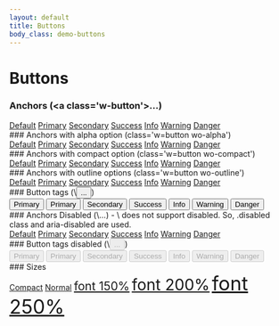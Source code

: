 ```yaml
---
layout: default
title: Buttons
body_class: demo-buttons
---
```


# Buttons

### Anchors (\<a class='w-button'>...</a>)
<div>
<a href="#" class="w-button">Default</a>
<a href="#" class="w-button wo-primary">Primary</a>
<a href="#" class="w-button wo-secondary">Secondary</a>
<a href="#" class="w-button wo-success">Success</a>
<a href="#" class="w-button wo-info">Info</a>
<a href="#" class="w-button wo-warning">Warning</a>
<a href="#" class="w-button wo-danger">Danger</a>
</div>


<div class='w-divider wo-thick'></div>
### Anchors with alpha option (class='w=button wo-alpha')
<div>
<a href="#" class="w-button wo-alpha">Default</a>
<a href="#" class="w-button wo-primary wo-alpha">Primary</a>
<a href="#" class="w-button wo-secondary wo-alpha">Secondary</a>
<a href="#" class="w-button wo-success wo-alpha">Success</a>
<a href="#" class="w-button wo-info wo-alpha">Info</a>
<a href="#" class="w-button wo-warning wo-alpha">Warning</a>
<a href="#" class="w-button wo-danger wo-alpha">Danger</a>
</div>

<div class='w-divider wo-thick'></div>
### Anchors with compact option (class='w=button wo-compact')
<div>
<a href="#" class="w-button wo-compact">Default</a>
<a href="#" class="w-button wo-primary wo-compact">Primary</a>
<a href="#" class="w-button wo-secondary wo-compact">Secondary</a>
<a href="#" class="w-button wo-success wo-compact">Success</a>
<a href="#" class="w-button wo-info wo-compact">Info</a>
<a href="#" class="w-button wo-warning wo-compact">Warning</a>
<a href="#" class="w-button wo-danger wo-compact">Danger</a>
</div>


<div class='w-divider wo-thick'></div>
### Anchors with outline options (class='w=button wo-outline')
<div>
<a href="#" class="w-button wo-outline">Default</a>
<a href="#" class="w-button wo-primary wo-outline">Primary</a>
<a href="#" class="w-button wo-secondary wo-outline">Secondary</a>
<a href="#" class="w-button wo-success wo-outline">Success</a>
<a href="#" class="w-button wo-info wo-outline">Info</a>
<a href="#" class="w-button wo-warning wo-outline">Warning</a>
<a href="#" class="w-button wo-danger wo-outline">Danger</a>
</div>


<div class='w-divider wo-thick'></div>
### Button tags (\<button class='w-button'>...</button>)
<div>
<button class="w-button">Primary</button>
<button class="w-button wo-primary">Primary</button>
<button class="w-button wo-secondary">Secondary</button>
<button class="w-button wo-success">Success</button>
<button class="w-button wo-info">Info</button>
<button class="w-button wo-warning">Warning</button>
<button class="w-button wo-danger">Danger</button>
</div>


<div class='w-divider wo-thick'></div>
### Anchors Disabled (\<a class='w-button disabled' role='button' aria-disabled='true'>...</a>)
- \<a> does not support disabled. So, .disabled class and aria-disabled are used.
<div>
<a href="#" class="w-button disabled" role="button" aria-disabled="true">Default</a>
<a href="#" class="w-button wo-primary disabled" role="button" aria-disabled="true">Primary</a>
<a href="#" class="w-button wo-secondary disabled" role="button" aria-disabled="true">Secondary</a>
<a href="#" class="w-button wo-success disabled" role="button" aria-disabled="true">Success</a>
<a href="#" class="w-button wo-info disabled" role="button" aria-disabled="true">Info</a>
<a href="#" class="w-button wo-warning disabled" role="button" aria-disabled="true">Warning</a>
<a href="#" class="w-button wo-danger disabled" role="button" aria-disabled="true">Danger</a>
</div>


<div class='w-divider wo-thick'></div>
### Button tags disabled (\<button class='w-button' disabled>...</button>)
<div>
<button class="w-button" disabled>Primary</button>
<button class="w-button wo-primary" disabled>Primary</button>
<button class="w-button wo-secondary" disabled>Secondary</button>
<button class="w-button wo-success" disabled>Success</button>
<button class="w-button wo-info" disabled>Info</button>
<button class="w-button wo-warning" disabled>Warning</button>
<button class="w-button wo-danger" disabled>Danger</button>
</div>


<div class='w-divider wo-thick'></div>
### Sizes
<div>
<a href="#" class="w-button wo-info wo-compact">Compact</a>
<a href="#" class="w-button wo-info">Normal</a>
<a href="#" class="w-button wo-info" style="font-size:150%">font 150%</a>
<a href="#" class="w-button wo-info" style="font-size:200%">font 200%</a>
<a href="#" class="w-button wo-info" style="font-size:250%">font 250%</a>
</div>
